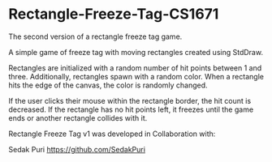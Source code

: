 # Rectangle-Freeze-Tag-CS1671
The second version of a rectangle freeze tag game. 

A simple game of freeze tag with moving rectangles created using StdDraw.

Rectangles are initialized with a random number of hit points between 1 and three.
Additionally, rectangles spawn with a random color. When a rectangle hits the edge of
the canvas, the color is randomly changed.

If the user clicks their mouse within the rectangle border, the hit count is decreased.
If the rectangle has no hit points left, it freezes until the game ends or another 
rectangle collides with it. 

Rectangle Freeze Tag v1 was developed in Collaboration with:

Sedak Puri https://github.com/SedakPuri
